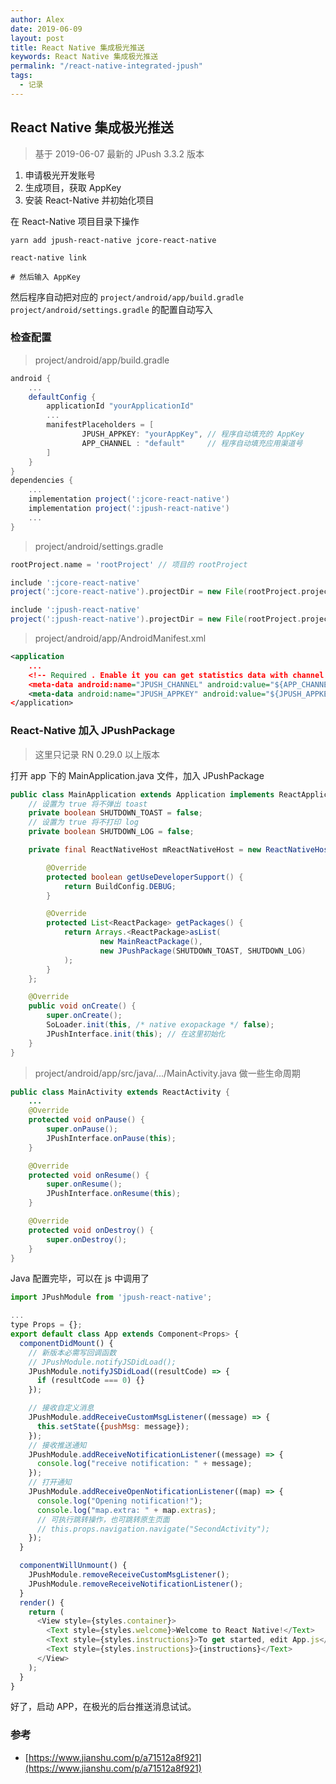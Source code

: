 ```yaml
---
author: Alex
date: 2019-06-09
layout: post
title: React Native 集成极光推送
keywords: React Native 集成极光推送
permalink: "/react-native-integrated-jpush"
tags:
  - 记录
---
```


## React Native 集成极光推送

> 基于 2019-06-07 最新的 JPush 3.3.2 版本

1. 申请极光开发账号
2. 生成项目，获取 AppKey
3. 安装 React-Native 并初始化项目

在 React-Native 项目目录下操作

```shell
yarn add jpush-react-native jcore-react-native

react-native link

# 然后输入 AppKey
```

然后程序自动把对应的 `project/android/app/build.gradle` `project/android/settings.gradle` 的配置自动写入

### 检查配置

> project/android/app/build.gradle

```gradle
android {
    ...
    defaultConfig {
        applicationId "yourApplicationId"
        ...
        manifestPlaceholders = [
                JPUSH_APPKEY: "yourAppKey", // 程序自动填充的 AppKey
                APP_CHANNEL : "default"     // 程序自动填充应用渠道号
        ]
    }
}
dependencies {
    ...
    implementation project(':jcore-react-native')
    implementation project(':jpush-react-native')
    ...
}
```

> project/android/settings.gradle

```gradle
rootProject.name = 'rootProject' // 项目的 rootProject

include ':jcore-react-native'
project(':jcore-react-native').projectDir = new File(rootProject.projectDir, '../node_modules/jcore-react-native/android')

include ':jpush-react-native'
project(':jpush-react-native').projectDir = new File(rootProject.projectDir, '../node_modules/jpush-react-native/android')
```

> project/android/app/AndroidManifest.xml

```xml
<application
    ...
    <!-- Required . Enable it you can get statistics data with channel -->
    <meta-data android:name="JPUSH_CHANNEL" android:value="${APP_CHANNEL}"/>
    <meta-data android:name="JPUSH_APPKEY" android:value="${JPUSH_APPKEY}"/>
</application>
```

### React-Native 加入 JPushPackage

> 这里只记录 RN 0.29.0 以上版本

打开 app 下的 MainApplication.java 文件，加入 JPushPackage

```java
public class MainApplication extends Application implements ReactApplication {
    // 设置为 true 将不弹出 toast
    private boolean SHUTDOWN_TOAST = false;
    // 设置为 true 将不打印 log
    private boolean SHUTDOWN_LOG = false;

    private final ReactNativeHost mReactNativeHost = new ReactNativeHost(this) {

        @Override
        protected boolean getUseDeveloperSupport() {
            return BuildConfig.DEBUG;
        }

        @Override
        protected List<ReactPackage> getPackages() {
            return Arrays.<ReactPackage>asList(
                    new MainReactPackage(),
                    new JPushPackage(SHUTDOWN_TOAST, SHUTDOWN_LOG)
            );
        }
    };

    @Override
    public void onCreate() {
        super.onCreate();
        SoLoader.init(this, /* native exopackage */ false);
        JPushInterface.init(this); // 在这里初始化
    }
}
```

> project/android/app/src/java/.../MainActivity.java 做一些生命周期

```java
public class MainActivity extends ReactActivity {
    ...
    @Override
    protected void onPause() {
        super.onPause();
        JPushInterface.onPause(this);
    }

    @Override
    protected void onResume() {
        super.onResume();
        JPushInterface.onResume(this);
    }

    @Override
    protected void onDestroy() {
        super.onDestroy();
    }
}
```

Java 配置完毕，可以在 js 中调用了

```js
import JPushModule from 'jpush-react-native';

...
type Props = {};
export default class App extends Component<Props> {
  componentDidMount() {
    // 新版本必需写回调函数
    // JPushModule.notifyJSDidLoad();
    JPushModule.notifyJSDidLoad((resultCode) => {
      if (resultCode === 0) {}
    });

    // 接收自定义消息
    JPushModule.addReceiveCustomMsgListener((message) => {
      this.setState({pushMsg: message});
    });
    // 接收推送通知
    JPushModule.addReceiveNotificationListener((message) => {
      console.log("receive notification: " + message);
    });
    // 打开通知
    JPushModule.addReceiveOpenNotificationListener((map) => {
      console.log("Opening notification!");
      console.log("map.extra: " + map.extras);
      // 可执行跳转操作，也可跳转原生页面
      // this.props.navigation.navigate("SecondActivity");
    });
  }

  componentWillUnmount() {
    JPushModule.removeReceiveCustomMsgListener();
    JPushModule.removeReceiveNotificationListener();
  }
  render() {
    return (
      <View style={styles.container}>
        <Text style={styles.welcome}>Welcome to React Native!</Text>
        <Text style={styles.instructions}>To get started, edit App.js</Text>
        <Text style={styles.instructions}>{instructions}</Text>
      </View>
    );
  }
}
```

好了，启动 APP，在极光的后台推送消息试试。

### 参考

- [https://www.jianshu.com/p/a71512a8f921](https://www.jianshu.com/p/a71512a8f921)
